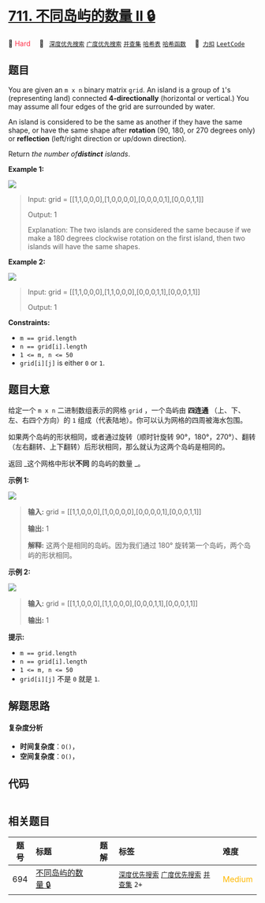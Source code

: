 # [711. 不同岛屿的数量 II 🔒](https://2xiao.github.io/leetcode-js/problem/0711.html)

🔴 <font color=#ff334b>Hard</font>&emsp; 🔖&ensp; [`深度优先搜索`](/tag/depth-first-search.md) [`广度优先搜索`](/tag/breadth-first-search.md) [`并查集`](/tag/union-find.md) [`哈希表`](/tag/hash-table.md) [`哈希函数`](/tag/hash-function.md)&emsp; 🔗&ensp;[`力扣`](https://leetcode.cn/problems/number-of-distinct-islands-ii) [`LeetCode`](https://leetcode.com/problems/number-of-distinct-islands-ii)

## 题目

You are given an `m x n` binary matrix `grid`. An island is a group of `1`'s
(representing land) connected **4-directionally** (horizontal or vertical.)
You may assume all four edges of the grid are surrounded by water.

An island is considered to be the same as another if they have the same shape,
or have the same shape after **rotation** (90, 180, or 270 degrees only) or
**reflection** (left/right direction or up/down direction).

Return _the number of**distinct** islands_.



**Example 1:**

![](https://fastly.jsdelivr.net/gh/doocs/leetcode@main/solution/0700-0799/0711.Number%20of%20Distinct%20Islands%20II/images/distinctisland2-1-grid.jpg)

> Input: grid = [[1,1,0,0,0],[1,0,0,0,0],[0,0,0,0,1],[0,0,0,1,1]]
> 
> Output: 1
> 
> Explanation: The two islands are considered the same because if we make a 180 degrees clockwise rotation on the first island, then two islands will have the same shapes.

**Example 2:**

![](https://fastly.jsdelivr.net/gh/doocs/leetcode@main/solution/0700-0799/0711.Number%20of%20Distinct%20Islands%20II/images/distinctisland1-1-grid.jpg)

> Input: grid = [[1,1,0,0,0],[1,1,0,0,0],[0,0,0,1,1],[0,0,0,1,1]]
> 
> Output: 1

**Constraints:**

  * `m == grid.length`
  * `n == grid[i].length`
  * `1 <= m, n <= 50`
  * `grid[i][j]` is either `0` or `1`.


## 题目大意

给定一个 `m x n` 二进制数组表示的网格 `grid` ，一个岛屿由 **四连通** （上、下、左、右四个方向）的 `1`
组成（代表陆地）。你可以认为网格的四周被海水包围。

如果两个岛屿的形状相同，或者通过旋转（顺时针旋转 90°，180°，270°）、翻转（左右翻转、上下翻转）后形状相同，那么就认为这两个岛屿是相同的。

返回 _这个网格中形状**不同** 的岛屿的数量 _。



**示例 1:**

![](https://fastly.jsdelivr.net/gh/doocs/leetcode@main/solution/0700-0799/0711.Number%20of%20Distinct%20Islands%20II/images/distinctisland2-1-grid.jpg)

> 
> 
> 
> 
> 
> **输入:** grid = [[1,1,0,0,0],[1,0,0,0,0],[0,0,0,0,1],[0,0,0,1,1]]
> 
> **输出:** 1
> 
> **解释:** 这两个是相同的岛屿。因为我们通过 180° 旋转第一个岛屿，两个岛屿的形状相同。
> 
> 

**示例 2:**

![](https://fastly.jsdelivr.net/gh/doocs/leetcode@main/solution/0700-0799/0711.Number%20of%20Distinct%20Islands%20II/images/distinctisland1-1-grid.jpg)

> 
> 
> 
> 
> 
> **输入:** grid = [[1,1,0,0,0],[1,1,0,0,0],[0,0,0,1,1],[0,0,0,1,1]]
> 
> **输出:** 1
> 
> 



**提示:**

  * `m == grid.length`
  * `n == grid[i].length`
  * `1 <= m, n <= 50`
  * `grid[i][j]` 不是 `0` 就是 `1`.


## 解题思路

#### 复杂度分析

- **时间复杂度**：`O()`，
- **空间复杂度**：`O()`，

## 代码

```javascript

```

## 相关题目

<!-- prettier-ignore -->
| 题号 | 标题 | 题解 | 标签 | 难度 |
| :------: | :------ | :------: | :------ | :------ |
| 694 | [不同岛屿的数量 🔒](https://leetcode.com/problems/number-of-distinct-islands) |  |  [`深度优先搜索`](/tag/depth-first-search.md) [`广度优先搜索`](/tag/breadth-first-search.md) [`并查集`](/tag/union-find.md) `2+` | <font color=#ffb800>Medium</font> |